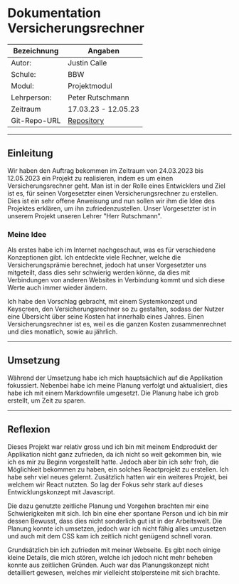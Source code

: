 # Dokumentation Versicherungsrechner

| Bezeichnung    | Angaben        |
| -------------- | ---------------|
| Autor:        | Justin Calle          |
| Schule:       | BBW                   |
| Modul:        | Projektmodul          |     
| Lehrperson:   | Peter Rutschmann      |
| Zeitraum      | 17.03.23 - 12.05.23   |
| Git-Repo-URL  | [Repository](https://github.com/justindavidcalle/versicherungsrechner) |

---
## Einleitung

Wir haben den Auftrag bekommen im Zeitraum von 24.03.2023 bis 12.05.2023 ein Projekt zu realisieren, indem es um einen Versicherungsrechner geht. Man ist in der Rolle eines Entwicklers und Ziel ist es, für seinen Vorgesetzter einen Versicherungsrechner zu erstellen. Dies ist ein sehr offene Anweisung und nun sollen wir ihm die Idee des Projektes erklären, um ihn zufriedenzustellen. Unser Vorgesetzter ist in unserem Projekt unseren Lehrer "Herr Rutschmann".

### Meine Idee

Als erstes habe ich im Internet nachgeschaut, was es für verschiedene Konzeptionen gibt. Ich entdeckte viele Rechner, welche die Versicherungsprämie berechnet, jedoch hat unser Vorgesetzter uns mitgeteilt, dass dies sehr schwierig werden könne, da dies mit Verbindungen von anderen Websites in Verbindung kommt und sich diese Werte auch immer wieder ändern.


Ich habe den Vorschlag gebracht, mit einem Systemkonzept und Keyscreen, den Versicherungsrechner so zu gestalten, sodass der Nutzer eine Übersicht über seine Kosten hat innerhalb eines Jahres. Einen Versicherungsrechner ist es, weil es die ganzen Kosten zusammenrechnet und dies monatlich, sowie au jährlich.

---

## Umsetzung
Während der Umsetzung habe ich mich hauptsächlich auf die Applikation fokussiert. Nebenbei habe ich meine Planung verfolgt und aktualisiert, dies habe ich mit einem Markdownfile umgesetzt. Die Planung habe ich grob erstellt, um Zeit zu sparen.

---

## Reflexion

Dieses Projekt war relativ gross und ich bin mit meinem Endprodukt der Applikation nicht ganz zufrieden, da ich nicht so weit gekommen bin, wie ich es mir zu Beginn vorgestellt hatte. Jedoch aber bin ich sehr froh, die Möglichkeit bekommen zu haben, ein solches Reactprojekt zu erstellen. Ich habe sehr viel neues gelernt. Zusätzlich hatten wir ein weiteres Projekt, bei welchem wir React nutzten. So lag der Fokus sehr stark auf dieses Entwicklungskonzept mit Javascript. 

Die dazu genutzte zeitliche Planung und Vorgehen brachten mir eine Schwierigkeiten mit sich. Ich bin eine eher spontane Person und ich bin mir dessen Bewusst, dass dies nicht sonderlich gut ist in der Arbeitswelt. Die Planung konnte ich umsetzen, jedoch war ich nicht fähig alles umzusetzen und auch mit dem CSS kam ich zeitlich nicht genügend schnell voran. 

Grundsätzlich bin ich zufrieden mit meiner Webseite. Es gibt noch einige kleine Details, 
die mich stören, welche ich jedoch nicht mehr beheben konnte aus zeitlichen Gründen. Auch war das Planungskonzept nicht detailliert gewesen, welches mir vielleicht stolpersteine mit sich brachte. 
